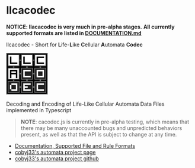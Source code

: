 # llcacodec

**NOTICE: llacacodec is very much in pre-alpha stages.**
**All currently supported formats are listed in [DOCUMENTATION.md](DOCUMENTATION.md)**

llcacodec - Short for **L**ife-**L**ike **C**ellular **A**utomata **Codec**

![llacodec logo](assets/llcacodec_logo_112x112.png)

Decoding and Encoding of Life-Like Cellular Automata Data Files implemented in Typescript

> **NOTE**: cacodec.js is currently in pre-alpha testing, which means that there may be many unaccounted bugs and
> unpredicted behaviors present, as well as that the API is subject to change at any time.

- [Documentation, Supported File and Rule Formats](DOCUMENTATION.md)
- [cobyj33's automata project page](https://cobyj33.github.io/automata)
- [cobyj33's automata project github](https://www.github.com/cobyj33/automata)
